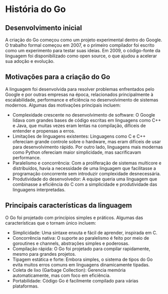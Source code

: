 # História do Go

## Desenvolvimento inicial

A criação do Go começou como um projeto experimental dentro do Google. O trabalho formal começou em 2007, e o primeiro compilador foi escrito como um experimento para testar suas ideias. Em 2009, o código-fonte da linguagem foi disponibilizado como open source, o que ajudou a acelerar sua adoção e evolução.

## Motivações para a criação do Go

A linguagem foi desenvolvida para resolver problemas enfrentados pelo Google e por outras empresas na época, relacionados principalmente à escalabilidade, performance e eficiência no desenvolvimento de sistemas modernos. Algumas das motivações principais incluem:

- Complexidade crescente no desenvolvimento de software: O Google lidava com grandes bases de código escritas em linguagens como C++ e Java, que muitas vezes eram lentas na compilação, difíceis de entender e propensas a erros.
- Limitações de linguagens existentes: Linguagens como C e C++ ofereciam grande controle sobre o hardware, mas eram difíceis de usar para desenvolvimento rápido. Por outro lado, linguagens mais modernas como Python ofereciam maior simplicidade, mas sacrificavam performance.
- Paralelismo e concorrência: Com a proliferação de sistemas multicore e distribuídos, havia a necessidade de uma linguagem que facilitasse a programação concorrente sem introduzir complexidade desnecessária.
- Produtividade do desenvolvedor: A equipe queria uma linguagem que combinasse a eficiência do C com a simplicidade e produtividade das linguagens interpretadas.

## Principais características da linguagem

O Go foi projetado com princípios simples e práticos. Algumas das características que o tornam único incluem:

- Simplicidade: Uma sintaxe enxuta e fácil de aprender, inspirada em C.
- Concorrência nativa: O suporte ao paralelismo é feito por meio de goroutines e channels, abstrações simples e poderosas.
- Compilação rápida: O Go foi projetado para compilar rapidamente, mesmo para grandes projetos.
- Tipagem estática e forte: Embora simples, o sistema de tipos do Go evita muitos erros comuns em linguagens dinamicamente tipadas.
- Coleta de lixo (Garbage Collection): Gerencia memória automaticamente, mas com foco em eficiência.
- Portabilidade: Código Go é facilmente compilado para várias plataformas.
